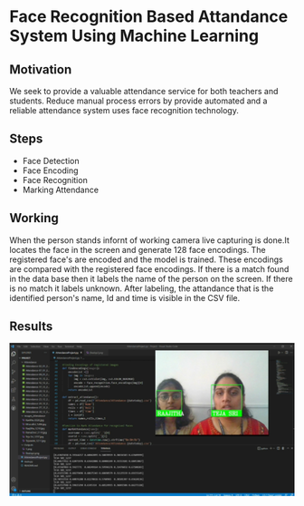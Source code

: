 # Face Recognition Based Attandance System Using Machine Learning

## Motivation
We seek to provide a valuable attendance service for both teachers and students. Reduce manual process errors by provide automated and a reliable attendance system uses face recognition technology.


## Steps
- Face Detection
- Face Encoding
- Face Recognition
- Marking Attendance 


## Working
When the person stands infornt of working camera live capturing is done.It locates the face in the screen and generate 128 face encodings.
The registered face's are encoded and the model is trained.
These encodings are compared with the registered face encodings.
If there is a match found in the data base then it labels the name of the person on the screen.
If there is no match it labels unknown.
After labeling, the attandance that is the identified person's name, Id and time is visible in the CSV file.


## Results
![](https://github.com/19wh1a1211/Mini-Project/blob/main/Results.jpg?raw=true)
